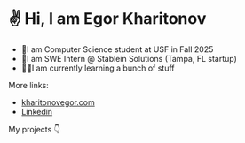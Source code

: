 <h1>✌️ Hi, I am Egor Kharitonov</h1>

- 🏫I am Computer Science student at USF in Fall 2025
- 🏢I am SWE Intern @ Stablein Solutions (Tampa, FL startup) 
- 👨‍💻I am currently learning a bunch of stuff

More links:

- [kharitonovegor.com](https://kharitonovegor.com)
- [Linkedin](https://www.linkedin.com/in/kharitonov-egor)

My projects 👇

 <!--[<img src="https://www.codewars.com/users/kharitonov-egor/badges/small">](https://www.codewars.com/users/kharitonov-egor) -->

 <!--# ![LeetCode Stats](https://leetcard.jacoblin.cool/kharitonov-egor?theme=dark&font=Maitree) -->

 <!-- # [![wakatime](https://wakatime.com/badge/user/f931925b-f4c5-4a55-97ac-b51912a98888.svg)](https://wakatime.com/@f931925b-f4c5-4a55-97ac-b51912a98888) -->

